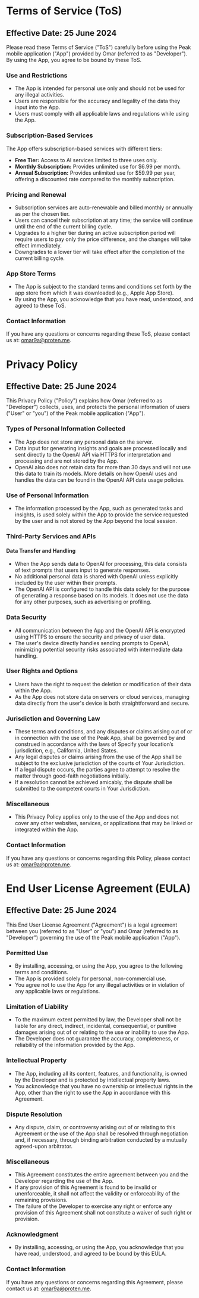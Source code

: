 # Terms of Service (ToS)
## Effective Date: 25 June 2024

Please read these Terms of Service ("ToS") carefully before using the Peak mobile application ("App") provided by Omar (referred to as "Developer"). By using the App, you agree to be bound by these ToS.

### Use and Restrictions
- The App is intended for personal use only and should not be used for any illegal activities.
- Users are responsible for the accuracy and legality of the data they input into the App.
- Users must comply with all applicable laws and regulations while using the App.

### Subscription-Based Services
The App offers subscription-based services with different tiers:
- **Free Tier:** Access to AI services limited to three uses only.
- **Monthly Subscription:** Provides unlimited use for $6.99 per month.
- **Annual Subscription:** Provides unlimited use for $59.99 per year, offering a discounted rate compared to the monthly subscription.

### Pricing and Renewal
- Subscription services are auto-renewable and billed monthly or annually as per the chosen tier.
- Users can cancel their subscription at any time; the service will continue until the end of the current billing cycle.
- Upgrades to a higher tier during an active subscription period will require users to pay only the price difference, and the changes will take effect immediately.
- Downgrades to a lower tier will take effect after the completion of the current billing cycle.

### App Store Terms
- The App is subject to the standard terms and conditions set forth by the app store from which it was downloaded (e.g., Apple App Store).
- By using the App, you acknowledge that you have read, understood, and agreed to these ToS.

### Contact Information
If you have any questions or concerns regarding these ToS, please contact us at: omar9a@proten.me.


# Privacy Policy
## Effective Date: 25 June 2024

This Privacy Policy ("Policy") explains how Omar (referred to as "Developer") collects, uses, and protects the personal information of users ("User" or "you") of the Peak mobile application ("App").

### Types of Personal Information Collected
- The App does not store any personal data on the server.
- Data input for generating insights and goals are processed locally and sent directly to the OpenAI API via HTTPS for interpretation and processing and are not stored by the App.
- OpenAI also does not retain data for more than 30 days and will not use this data to train its models. More details on how OpenAI uses and handles the data can be found in the OpenAI API data usage policies.

### Use of Personal Information
- The information processed by the App, such as generated tasks and insights, is used solely within the App to provide the service requested by the user and is not stored by the App beyond the local session.

### Third-Party Services and APIs
#### Data Transfer and Handling
- When the App sends data to OpenAI for processing, this data consists of text prompts that users input to generate responses.
- No additional personal data is shared with OpenAI unless explicitly included by the user within their prompts.
- The OpenAI API is configured to handle this data solely for the purpose of generating a response based on its models. It does not use the data for any other purposes, such as advertising or profiling.

### Data Security
- All communication between the App and the OpenAI API is encrypted using HTTPS to ensure the security and privacy of user data.
- The user's device directly handles sending prompts to OpenAI, minimizing potential security risks associated with intermediate data handling.

### User Rights and Options
- Users have the right to request the deletion or modification of their data within the App.
- As the App does not store data on servers or cloud services, managing data directly from the user's device is both straightforward and secure.

### Jurisdiction and Governing Law
- These terms and conditions, and any disputes or claims arising out of or in connection with the use of the Peak App, shall be governed by and construed in accordance with the laws of Specify your location’s jurisdiction, e.g., California, United States.
- Any legal disputes or claims arising from the use of the App shall be subject to the exclusive jurisdiction of the courts of Your Jurisdiction.
- If a legal dispute occurs, the parties agree to attempt to resolve the matter through good-faith negotiations initially.
- If a resolution cannot be achieved amicably, the dispute shall be submitted to the competent courts in Your Jurisdiction.

### Miscellaneous
- This Privacy Policy applies only to the use of the App and does not cover any other websites, services, or applications that may be linked or integrated within the App.

### Contact Information
If you have any questions or concerns regarding this Policy, please contact us at: omar9a@proten.me.


# End User License Agreement (EULA)
## Effective Date: 25 June 2024

This End User License Agreement ("Agreement") is a legal agreement between you (referred to as "User" or "you") and Omar (referred to as "Developer") governing the use of the Peak mobile application ("App").

### Permitted Use
- By installing, accessing, or using the App, you agree to the following terms and conditions.
- The App is provided solely for personal, non-commercial use.
- You agree not to use the App for any illegal activities or in violation of any applicable laws or regulations.

### Limitation of Liability
- To the maximum extent permitted by law, the Developer shall not be liable for any direct, indirect, incidental, consequential, or punitive damages arising out of or relating to the use or inability to use the App.
- The Developer does not guarantee the accuracy, completeness, or reliability of the information provided by the App.

### Intellectual Property
- The App, including all its content, features, and functionality, is owned by the Developer and is protected by intellectual property laws.
- You acknowledge that you have no ownership or intellectual rights in the App, other than the right to use the App in accordance with this Agreement.

### Dispute Resolution
- Any dispute, claim, or controversy arising out of or relating to this Agreement or the use of the App shall be resolved through negotiation and, if necessary, through binding arbitration conducted by a mutually agreed-upon arbitrator.

### Miscellaneous
- This Agreement constitutes the entire agreement between you and the Developer regarding the use of the App.
- If any provision of this Agreement is found to be invalid or unenforceable, it shall not affect the validity or enforceability of the remaining provisions.
- The failure of the Developer to exercise any right or enforce any provision of this Agreement shall not constitute a waiver of such right or provision.

### Acknowledgment
- By installing, accessing, or using the App, you acknowledge that you have read, understood, and agreed to be bound by this EULA.

### Contact Information
If you have any questions or concerns regarding this Agreement, please contact us at: omar9a@proten.me.

